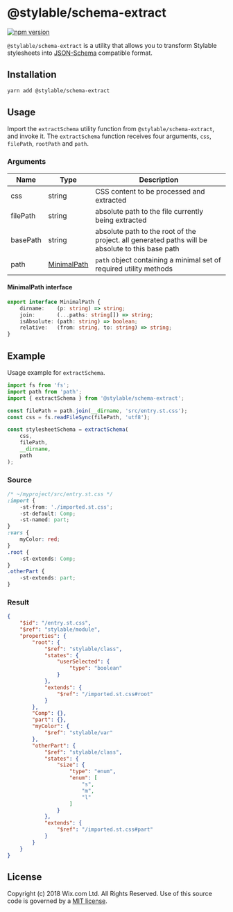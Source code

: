 # @stylable/schema-extract

[![npm version](https://img.shields.io/npm/v/@stylable/schema-extract.svg)](https://www.npmjs.com/package/@stylable/schema-extract)

`@stylable/schema-extract` is a utility that allows you to transform Stylable stylesheets into [JSON-Schema](https://json-schema.org/) compatible format.

## Installation

```sh
yarn add @stylable/schema-extract
```
## Usage
Import the `extractSchema` utility function from `@stylable/schema-extract`, and invoke it.
The `extractSchema` function receives four arguments, `css`, `filePath`, `rootPath` and `path`. 

### Arguments
|Name|Type|Description|
|-------------|----|-----------|
|css|string|CSS content to be processed and extracted|
|filePath|string|absolute path to the file currently being extracted|
|basePath|string|absolute path to the root of the project. all generated paths will be absolute to this base path|
|path|[MinimalPath](#MinimalPath)|`path` object containing a minimal set of required utility methods|

#### MinimalPath interface

```ts
export interface MinimalPath {
    dirname:    (p: string) => string;
    join:       (...paths: string[]) => string;
    isAbsolute: (path: string) => boolean;
    relative:   (from: string, to: string) => string;
}
```

## Example
Usage example for `extractSchema`.

```ts
import fs from 'fs';
import path from 'path';
import { extractSchema } from '@stylable/schema-extract';

const filePath = path.join(__dirname, 'src/entry.st.css');
const css = fs.readFileSync(filePath, 'utf8');

const stylesheetSchema = extractSchema(
    css,
    filePath,
    __dirname,
    path
);
```

### Source
```css
/* ~/myproject/src/entry.st.css */
:import {
    -st-from: './imported.st.css';
    -st-default: Comp;
    -st-named: part;
}
:vars {
    myColor: red;
}
.root {
    -st-extends: Comp;
}
.otherPart {
    -st-extends: part;
}

```

### Result
```JSON
{
    "$id": "/entry.st.css",
    "$ref": "stylable/module",
    "properties": {
        "root": {
            "$ref": "stylable/class",
            "states": {
                "userSelected": {
                    "type": "boolean"
                }
            },
            "extends": {
                "$ref": "/imported.st.css#root"
            }
        },
        "Comp": {},
        "part": {},
        "myColor": {
            "$ref": "stylable/var"
        },
        "otherPart": {
            "$ref": "stylable/class",
            "states": {
                "size": {
                    "type": "enum",
                    "enum": [
                        "s",
                        "m",
                        "l"
                    ]
                }
            },
            "extends": {
                "$ref": "/imported.st.css#part"
            }
        }
    }
}
```

## License
Copyright (c) 2018 Wix.com Ltd. All Rights Reserved. Use of this source code is governed by a [MIT license](./LICENSE).

